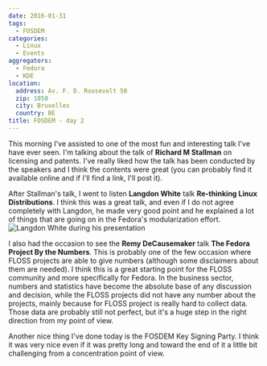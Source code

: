 ```yaml
---
date: 2016-01-31
tags:
  - FOSDEM
categories:
  - Linux
  - Events
aggregators:
  - Fedora
  - KDE
location:
  address: Av. F. D. Roosevelt 50
  zip: 1050
  city: Bruxelles
  country: BE
title: FOSDEM - day 2
---
```


This morning I've assisted to one of the most fun and interesting talk I've have ever seen.
I'm talking about the talk of **Richard M Stallman** on licensing and patents.
I've really liked how the talk has been conducted by the speakers and I think the contents were great (you can probably find it available online and if I'll find a link, I'll post it).

After Stallman's talk, I went to listen **Langdon White** talk **Re-thinking Linux Distributions**.
I think this was a great talk, and even if I do not agree completely with Langdon, he made very good point and he explained a lot of things that are going on in the Fedora's modularization effort.
![Langdon White during his presentation](/img/posts/2016_01_31_fosdem_day2.jpg)

I also had the occasion to see the **Remy DeCausemaker** talk **The Fedora Project By the Numbers**.
This is probably one of the few occasion where FLOSS projects are able to give numbers (although some disclaimers about them are needed).
I think this is a great starting point for the FLOSS community and more specifically for Fedora.
In the business sector, numbers and statistics have become the absolute base of any discussion and decision, while the FLOSS projects did not have any number about the projects, mainly because for FLOSS project is really hard to collect data.
Those data are probably still not perfect, but it's a huge step in the right direction from my point of view.

Another nice thing I've done today is the FOSDEM Key Signing Party.
I think it was very nice even if it was pretty long and toward the end of it a little bit challenging from a concentration point of view.
